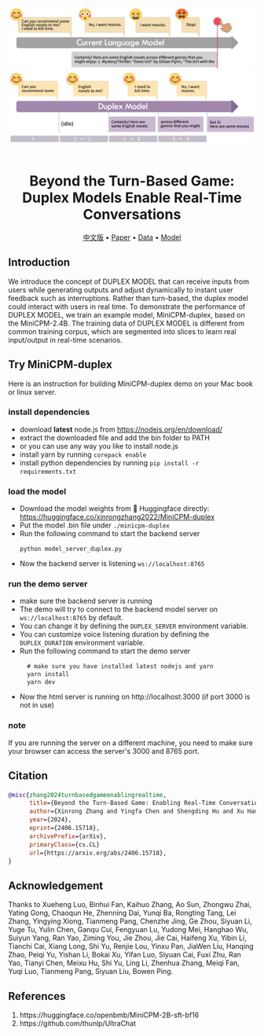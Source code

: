 <div align="center">
  <img src="figs/traditional_lm_new.pdf" width="500px"/>
  <img src="figs/duplex_lm_new.pdf" width="500px"/>
  <br />
  <br />
  
# Beyond the Turn-Based Game: Duplex Models Enable Real-Time Conversations

<p align="center">
  <a href="./README_ZH.md">中文版</a> •
  <a href="https://arxiv.org/abs/2406.15718">Paper</a> •
  <a href="https://huggingface.co/datasets/xinrongzhang2022/Duplex-UltraChat">Data</a> •
  <a href="https://huggingface.co/xinrongzhang2022/MiniCPM-duplex">Model</a>
</p>

</div>

## Introduction
We introduce the concept of DUPLEX MODEL that can receive inputs from users while generating outputs and adjust dynamically to instant user feedback such as interruptions. Rather than turn-based, the duplex model could interact with users in real time. To demonstrate the performance of DUPLEX MODEL, we train an example model, MiniCPM-duplex, based on the MiniCPM-2.4B. The training data of DUPLEX MODEL is different from common training corpus, which are segmented into slices to learn real input/output in real-time scenarios.

## Try MiniCPM-duplex
Here is an instruction for building MiniCPM-duplex demo on your Mac book or linux server.

### install dependencies

- download **latest** node.js from https://nodejs.org/en/download/
- extract the downloaded file and add the bin folder to PATH
- or you can use any way you like to install node.js
- install yarn by running `corepack enable`
- install python dependencies by running `pip install -r requirements.txt`


### load the model

- Download the model weights from 🤗 Huggingface directly: <https://huggingface.co/xinrongzhang2022/MiniCPM-duplex>
- Put the model .bin file under `./minicpm-duplex`
- Run the following command to start the backend server
    ```
    python model_server_duplex.py
    ```
- Now the backend server is listening `ws://localhost:8765`


### run the demo server

- make sure the backend server is running
- The demo will try to connect to the backend model server on `ws://localhost:8765` by default.
- You can change it by defining the `DUPLEX_SERVER` environment variable.
- You can customize voice listening duration by defining the `DUPLEX_DURATION` environment variable.
- Run the following command to start the demo server
  ```
    # make sure you have installed latest nodejs and yarn
    yarn install
    yarn dev
   ```
- Now the html server is running on http://localhost:3000 (if port 3000 is not in use)

### note
If you are running the server on a different machine, you need to make sure your browser can access the server's 3000 and 8765 port.

## Citation
```bibtex
@misc{zhang2024turnbasedgameenablingrealtime,
      title={Beyond the Turn-Based Game: Enabling Real-Time Conversations with Duplex Models}, 
      author={Xinrong Zhang and Yingfa Chen and Shengding Hu and Xu Han and Zihang Xu and Yuanwei Xu and Weilin Zhao and Maosong Sun and Zhiyuan Liu},
      year={2024},
      eprint={2406.15718},
      archivePrefix={arXiv},
      primaryClass={cs.CL}
      url={https://arxiv.org/abs/2406.15718}, 
}
```

## Acknowledgement

Thanks to Xueheng Luo, Binhui Fan, Kaihuo Zhang, Ao Sun, Zhongwu Zhai, Yating Gong, Chaoqun He, Zhenning Dai, Yunqi Ba, Rongting Tang, Lei Zhang, Yingying Xiong, Tianmeng Pang, Chenzhe Jing, Ge Zhou, Siyuan Li, Yuge Tu, Yulin Chen, Ganqu Cui, Fengyuan Lu, Yudong Mei, Hanghao Wu, Suiyun Yang, Ran Yao, Ziming You, Jie Zhou, Jie Cai, Haifeng Xu, Yibin Li, Tianchi Cai, Xiang Long, Shi Yu, Renjie Lou, Yinxu Pan, JiaWen Liu, Hanqing Zhao, Peiqi Yu, Yishan Li, Bokai Xu, Yifan Luo, Siyuan Cai, Fuxi Zhu, Ran Yao, Tianyi Chen, Meixu Hu, Shi Yu, Ling Li, Zhenhua Zhang, Meiqi Fan, Yuqi Luo, Tianmeng Pang, Siyuan Liu, Bowen Ping.

## References
<ol>
<li>https://huggingface.co/openbmb/MiniCPM-2B-sft-bf16</li>
<li>https://github.com/thunlp/UltraChat</li>

</ol>